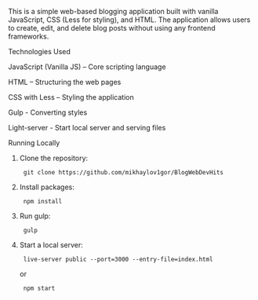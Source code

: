 This is a simple web-based blogging application built with vanilla JavaScript, CSS (Less for styling), and HTML. The application allows users to create, edit, and delete blog posts without using any frontend frameworks.

Technologies Used
	
  JavaScript (Vanilla JS) – Core scripting language
	
  HTML – Structuring the web pages
	
  CSS with Less – Styling the application
	
  Gulp - Converting styles

  Light-server - Start local server and serving files

Running Locally

1. Clone the repository:

		git clone https://github.com/mikhaylov1gor/BlogWebDevHits

2. Install packages:

		npm install

3. Run gulp:

	 	gulp

5. Start a local server:

		live-server public --port=3000 --entry-file=index.html

	or

		npm start
